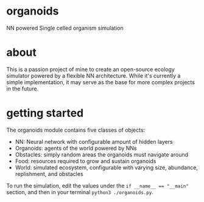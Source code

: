# organoids
NN powered Single celled organism simulation

# about

This is a passion project of mine to create an open-source ecology simulator powered by a flexible NN architecture.
While it's currently a simple implementation, it may serve as the base for more complex projects in the future.

# getting started

The organoids module contains five classes of objects:
 - NN: Neural network with configurable amount of hidden layers
 - Organoids: agents of the world powered by NNs
 - Obstacles: simply random areas the organoids must navigate around
 - Food: resources required to grow and sustain organoids
 - World: simulated ecosystem, configurable with varying size, abundance, replishment, and obstacles

To run the simulation, edit the values under the `if __name__ == "__main"` section, and then in your terminal `python3 ./organoids.py`.

